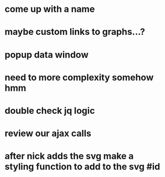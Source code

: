 # come up with a name
# maybe custom links to graphs...? 
# popup data window
# need to more complexity somehow hmm
# double check jq logic
# review our ajax calls
# after nick adds the svg make a styling function to add to the svg #id